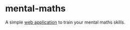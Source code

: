 # mental-maths
A simple [web application](https://mental-maths.vercel.app/) to train your mental maths skills.
